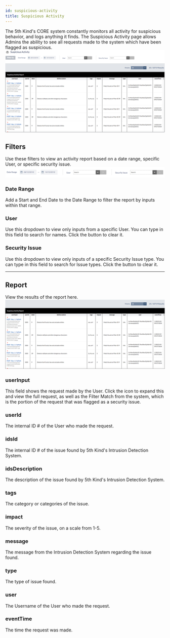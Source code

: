 ```yaml
---
id: suspicious-activity
title: Suspicious Activity
---
```


The 5th Kind's CORE system constantly monitors all activity for suspicious behavior, and logs anything it finds.  The Suspicious Activity page allows Admins the ability to see all requests made to the system which have been flagged as suspicious.
![](/img/admin/suspicious-activity/suspicious-activity-overview-1.png)

##  Filters
Use these filters to view an activity report based on a date range, specific User, or specific security issue.
![](/img/admin/suspicious-activity/suspicious-activity-filters-1.png)

### Date Range
Add a Start and End Date to the Date Range to filter the report by inputs within that range.

### User
Use this dropdown to view only inputs from a specific User.  You can type in this field to search for names.  Click the <i class="fa fa-times" aria-hidden="true"></i> button to clear it.

### Security Issue
Use this dropdown to view only inputs of a specific Security Issue type.  You can type in this field to search for Issue types.  Click the <i class="fa fa-times" aria-hidden="true"></i> button to clear it.

---

## Report
View the results of the report here.
![](/img/admin/suspicious-activity/suspicious-activity-report-1.png)

### userInput
This field shows the request made by the User.  Click the <i class="fa fa-caret-right" aria-hidden="true"></i> icon to expand this and view the full request, as well as the Filter Match from the system, which is the portion of the request that was flagged as a security issue.

### userId
The internal ID # of the User who made the request.

### idsId
The internal ID # of the issue found by 5th Kind's Intrusion Detection System.

### idsDescription
The description of the issue found by 5th Kind's Intrusion Detection System.

### tags
The category or categories of the issue.

### impact
The severity of the issue, on a scale from 1-5.

### message
The message from the Intrusion Detection System regarding the issue found.

### type
The type of issue found.

### user
The Username of the User who made the request.

### eventTime
The time the request was made.
